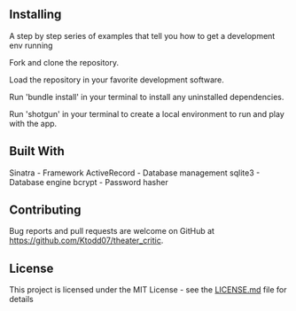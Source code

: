 ## Installing
A step by step series of examples that tell you how to get a development env running

Fork and clone the repository.

Load the repository in your favorite development software.

Run 'bundle install' in your terminal to install any uninstalled dependencies.

Run 'shotgun' in your terminal to create a local environment to run and play with the app.

## Built With
Sinatra - Framework
ActiveRecord - Database management
sqlite3 - Database engine
bcrypt - Password hasher

## Contributing
Bug reports and pull requests are welcome on GitHub at https://github.com/Ktodd07/theater_critic.

## License
This project is licensed under the MIT License - see the [LICENSE.md](LICENSE.md) file for details
